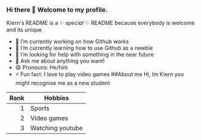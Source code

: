 ### Hi there 👋 Welcome to my profile.
Kiern's README is a ✨ _special_ ✨ README because everybody is welcome and its unique 



- 🔭 I’m currently working on how Github works
- 🌱 I’m currently learning how to use Github as a newbie
- 🤔 I’m looking for help with something in the near future
- 💬 Ask me about anything you want!
- 😄 Pronouns: He/him
- ⚡ Fun fact: I love to play video games
  ##About me
  Hi, Im Kiern you might recognise me as a new student

</picture>





  | Rank | Hobbies |
|-----:|---------------|
|     1|   Sports      |
|     2|   Video games |
|     3| Watching youtube  |


  
